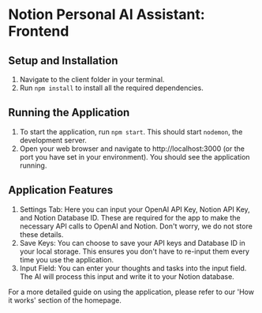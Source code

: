 # Notion Personal AI Assistant: Frontend

## Setup and Installation

1. Navigate to the client folder in your terminal.
2. Run `npm install` to install all the required dependencies.

## Running the Application

1. To start the application, run `npm start`. This should start `nodemon`, the development server.
2. Open your web browser and navigate to http://localhost:3000 (or the port you have set in your environment). You should see the application running.

## Application Features

1. Settings Tab: Here you can input your OpenAI API Key, Notion API Key, and Notion Database ID. These are required for the app to make the necessary API calls to OpenAI and Notion. Don't worry, we do not store these details.
2. Save Keys: You can choose to save your API keys and Database ID in your local storage. This ensures you don't have to re-input them every time you use the application.
3. Input Field: You can enter your thoughts and tasks into the input field. The AI will process this input and write it to your Notion database.

For a more detailed guide on using the application, please refer to our 'How it works' section of the homepage.